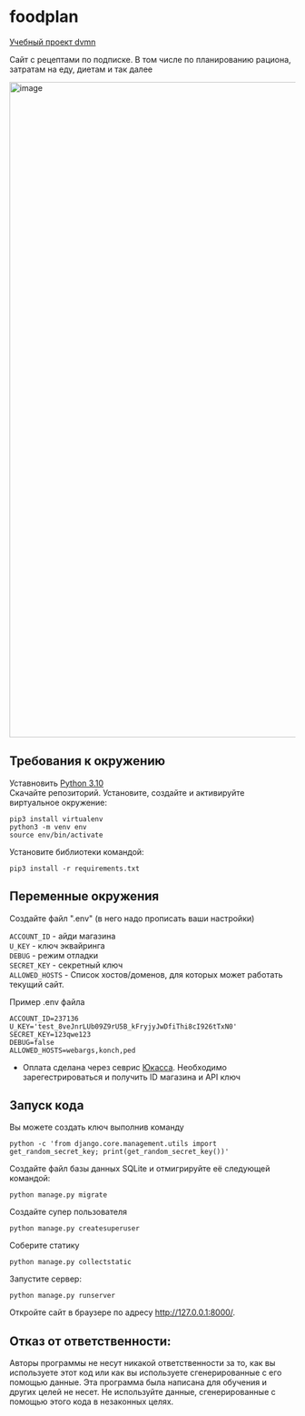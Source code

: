 # foodplan
[Учебный проект dvmn](https://dvmn.org/modules/)

Cайт с рецептами по подписке. В том числе по планированию рациона, затратам на еду, диетам и так далее

<img width="1153" alt="image" src="https://github.com/Prikur76/foodplan/assets/55636018/2c32f7e4-0780-41b3-94dc-cb1a6d06b8a6">


## Требования к окружению 
Уставновить [Python 3.10](https://www.python.org/downloads/)    
Скачайте репозиторий.
Установите, создайте и активируйте виртуальное окружение:
```
pip3 install virtualenv
python3 -m venv env
source env/bin/activate
```
Установите библиотеки командой: 
```
pip3 install -r requirements.txt
```

## Переменные окружения     
Создайте файл ".env" (в него надо прописать ваши настройки)  

`ACCOUNT_ID` - айди магазина          
`U_KEY` - ключ эквайринга           
`DEBUG` - режим отладки              
`SECRET_KEY` - секретный ключ    
`ALLOWED_HOSTS` - Список хостов/доменов, для которых может работать текущий сайт.    
     
Пример .env файла    
```
ACCOUNT_ID=237136
U_KEY='test_8veJnrLUb09Z9rU5B_kFryjyJwDfiThi8cI926tTxN0'
SECRET_KEY=123qwe123
DEBUG=false
ALLOWED_HOSTS=webargs,konch,ped
```

- Оплата сделана через севрис [Юкасса](https://yookassa.ru). Необходимо зарегестрироваться и получить ID  магазина и API  ключ

## Запуск кода  


Вы можете создать ключ выполнив команду
```
python -c 'from django.core.management.utils import get_random_secret_key; print(get_random_secret_key())'
```

Создайте файл базы данных SQLite и отмигрируйте её следующей командой:
```
python manage.py migrate  
```

Создайте супер пользователя
```
python manage.py createsuperuser
```

Соберите статику
```
python manage.py collectstatic
```

Запустите сервер:
```
python manage.py runserver
```

Откройте сайт в браузере по адресу http://127.0.0.1:8000/.

## Отказ от ответственности:
Авторы программы не несут никакой ответственности за то, как вы используете этот код или как вы используете сгенерированные с его помощью данные. Эта программа была написана для обучения и других целей не несет. Не используйте данные, сгенерированные с помощью этого кода в незаконных целях.
